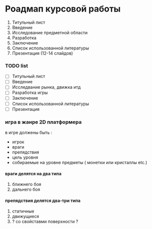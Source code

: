 # Роадмап курсовой работы 

1. Титульный лист
2. Введение
3. Исследование предметной области
4. Разработка
5. Заключение
6. Список использованной литературы 
7. Презентация (12-14 слайдов)

### TODO list
- [ ] Титульный лист
- [ ] Введение 
- [ ] Исследвание рынка, движка итд  
- [ ] Разработка игры 
- [ ] Заключение
- [ ] Список использованной литературы
- [ ] Презентация 

### игра в жанре 2D платформера
в игре должены быть :
- игрок
- враги
- препядствия 
- цель уровня 
- собираемые на уровне предметы ( монетки или кристаллы etc.)

#### враги делятся на два типа 
1. ближнего боя
2. дальнего боя 

#### препядствия делятся два-три типа 

1. статичные 
2. движущиеся 
3. ? со свойставми поверхности ? 
